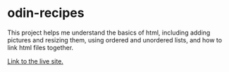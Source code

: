 # odin-recipes

This project helps me understand the basics of html, including adding pictures and resizing them, using ordered and unordered lists, and how to link html files together.

<a href="https://turbomastodon.github.io/odin-recipes/">Link to the live site.</a>
